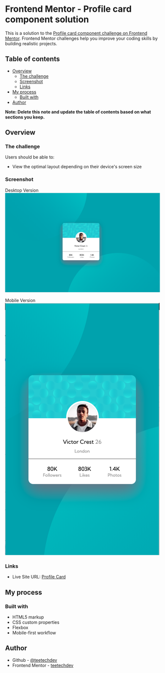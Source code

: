 # Frontend Mentor - Profile card component solution

This is a solution to the [Profile card component challenge on Frontend Mentor](https://www.frontendmentor.io/challenges/profile-card-component-cfArpWshJ). Frontend Mentor challenges help you improve your coding skills by building realistic projects. 

## Table of contents

- [Overview](#overview)
  - [The challenge](#the-challenge)
  - [Screenshot](#screenshot)
  - [Links](#links)
- [My process](#my-process)
  - [Built with](#built-with)
- [Author](#author)

**Note: Delete this note and update the table of contents based on what sections you keep.**

## Overview

### The challenge

Users should be able to:

- View the optimal layout depending on their device's screen size

### Screenshot
Desktop Version
![](./screenshotdesktop.png)

Mobile Version <br>
![](./screenshotmobile.png)


### Links

- Live Site URL: [Profile Card](https://github.com/teetechdev/Profile_card)

## My process

### Built with

- HTML5 markup
- CSS custom properties
- Flexbox
- Mobile-first workflow

## Author

- Github - [@teetechdev](https://github.com/teetechdev)
- Frontend Mentor - [teetechdev](https://www.frontendmentor.io/profile/teetechdev)
